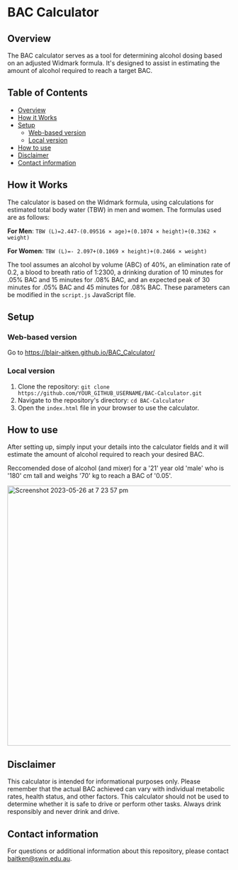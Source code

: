 # BAC Calculator

## Overview

The BAC calculator serves as a tool for determining alcohol dosing based on an adjusted Widmark formula. It's designed to assist in estimating the amount of alcohol required to reach a target BAC.

## Table of Contents

- [Overview](#overview)
- [How it Works](#how-it-works)
- [Setup](#setup)
  - [Web-based version](web-based-version)
  - [Local version](local-version)
- [How to use](#how-to-use)
- [Disclaimer](#disclaimer)
- [Contact information](contact-information)

## How it Works

The calculator is based on the Widmark formula, using calculations for estimated total body water (TBW) in men and women. The formulas used are as follows:

**For Men**: `TBW (L)=2.447-(0.09516 × age)+(0.1074 × height)+(0.3362 × weight)`

**For Women**: `TBW (L)=- 2.097+(0.1069 × height)+(0.2466 × weight)`

The tool assumes an alcohol by volume (ABC) of 40%, an elimination rate of 0.2, a blood to breath ratio of 1:2300, a drinking duration of 10 minutes for .05% BAC and 15 minutes for .08% BAC, and an expected peak of 30 minutes for .05% BAC and 45 minutes for .08% BAC. These parameters can be modified in the `script.js` JavaScript file.

## Setup

### Web-based version

Go to https://blair-aitken.github.io/BAC_Calculator/

### Local version 

1. Clone the repository: `git clone https://github.com/YOUR_GITHUB_USERNAME/BAC-Calculator.git`
2. Navigate to the repository's directory: `cd BAC-Calculator`
3. Open the `index.html` file in your browser to use the calculator.

## How to use

After setting up, simply input your details into the calculator fields and it will estimate the amount of alcohol required to reach your desired BAC.

Reccomended dose of alcohol (and mixer) for a '21' year old 'male' who is '180' cm tall and weighs '70' kg to reach a BAC of '0.05'.

<img width="587" alt="Screenshot 2023-05-26 at 7 23 57 pm" src="https://github.com/blair-aitken/BAC_Calculator/assets/131508862/9dc9f0e5-38ed-4a8b-88fc-3bf6b2fc9479">

## Disclaimer

This calculator is intended for informational purposes only. Please remember that the actual BAC achieved can vary with individual metabolic rates, health status, and other factors. This calculator should not be used to determine whether it is safe to drive or perform other tasks. Always drink responsibly and never drink and drive.

## Contact information
For questions or additional information about this repository, please contact baitken@swin.edu.au.
